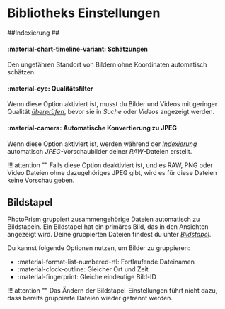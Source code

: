 # Bibliotheks Einstellungen #

##Indexierung ##

#### :material-chart-timeline-variant: Schätzungen ####
Den ungefähren Standort von Bildern ohne Koordinaten automatisch schätzen.

#### :material-eye: Qualitätsfilter ####
Wenn diese Option aktiviert ist, musst du Bilder und Videos mit geringer Qualität [*überprüfen*](../organize/review.md), bevor sie in *Suche* oder *Videos* angezeigt werden.

#### :material-camera: Automatische Konvertierung zu JPEG ####
Wenn diese Option aktiviert ist, werden während der [*Indexierung*](../library/indexing.md) automatisch *JPEG*-Vorschaubilder deiner *RAW*-Dateien erstellt.

!!! attention ""
    Falls diese Option deaktiviert ist, und es RAW, PNG oder Video Dateien ohne dazugehöriges JPEG gibt, wird es für diese Dateien keine Vorschau geben.

## Bildstapel ##
PhotoPrism gruppiert zusammengehörige Dateien automatisch zu Bildstapeln.
Ein Bildstapel hat ein primäres Bild, das in den Ansichten angezeigt wird. Deine gruppierten Dateien findest du unter  [*Bildstapel*](../organize/stacks.md).

Du kannst folgende Optionen nutzen, um Bilder zu gruppieren:

* :material-format-list-numbered-rtl: Fortlaufende Dateinamen
* :material-clock-outline: Gleicher Ort und Zeit
* :material-fingerprint: Gleiche eindeutige Bild-ID

!!! attention ""
    Das Ändern der Bildstapel-Einstellungen führt nicht dazu, dass bereits gruppierte Dateien wieder getrennt werden.


<!--## Umwandlung von RAW zu JPEG ##
Viele Fotografen, insbeondere Nutzer einer digitalen SLR, verwenden ein verlustfreies RAW-Format anstelle des verlustbehafteten JPEG-Formats. Es gibt auch [Handies](https://www.fredericpaulussen.be/how-to-raw-photos-huawei-p30-pro/) die RAW-Daten abspeichern können oder das Format HEIC/HEIF nutzen.
Das Ziel von PhotoPrism ist eine umfangreiche Unterstützung für alle [RAW-Formate](https://en.wikipedia.org/wiki/Raw_image_format), unabhängig vom verwendeten Kameramodell. Deshalb bitten wir dich uns eine Nachricht zu schicken, falls du ein Problem mit den Dateien von einem deiner Geräte hast.

Webbrowser können keine RAW-Formate anzeigen. Deshalb muss PhotoPrism diese Dateien zu JPEGs *konvertieren*. Falls du das nicht möchtest, kannst du das in den [Einstellungen](ui.md) ausschalten.

Zusätzlich zu den oben genannten Formaten unterstützt PhotoPrism auch BMP-, GIF-, PNG- und TIFF-Dateien. Bevor du diese Formate zur Speicherung nutzt, solltest du bedenken, dass sie oft keine Metadaten speichern können. Deshalb werden sie in der Regel für Screenshots, Diagramme und Icons verwendet.

![](img/editPhoto.png)

### Read-only Modus ###
Die Konvertierung von RAW-Formaten benötigt sehr viel Rechenzeit, weshalb normalerweise die dann erzeugten JPEG-Dateien neben den RAW-Dateien für die zukünftige Verwendung abgespeichert werden. Im *read-only Modus* (schreibgeschützt) schreibt PhotoPrism jedoch keine Daten in deine Bildverzeichnisse. Da es nicht sinnvoll wäre die konvertierten Daten im Arbeitsspeicher oder einem temporären Verzeichnis abzulegen, ist die automatische Konvertierung im *read-only Modus* deaktiviert.

Wenn du dir unsicher bist, ob du neben deinen RAW-Dateien auch JPEG-Dateien abspeichern sollst, bedenke, dass es in 20 Jahren bestimmt einen JPEG-Viewer geben wird. Die Unterstützung von einer proprietären RAW-Datei ist jedoch nicht garantiert.
Nutzern, die PhotoPrism zum Anzeigen von Fotos [(im *read-only Modus*)](https://github.com/photoprism/photoprism/issues/189) nutzen wollen, empfehlen wir die JPEGs manuell oder mithilfe eines anderen Tools zu erzeugen.

Wie PhotoPrism mit der automatischen Konvertierung im *read-only Modus* in Zukunft umgehen wird, ist noch nicht abschließend entschieden. Vielleicht gibt es eine Möglichkeit, mit akzeptablem Rechenaufwand und Qualität RAW-Bilder automatisch zu konvertieren. Diese könnten dann in einen Ordner `cached/converted` abgelegt werden. Von da aus könnten sie dann in das Verzeichnis mit den Originalen kopiert/verschoben werden. Was hälst du davon? Wir freuen uns auf dein Feedback!-->